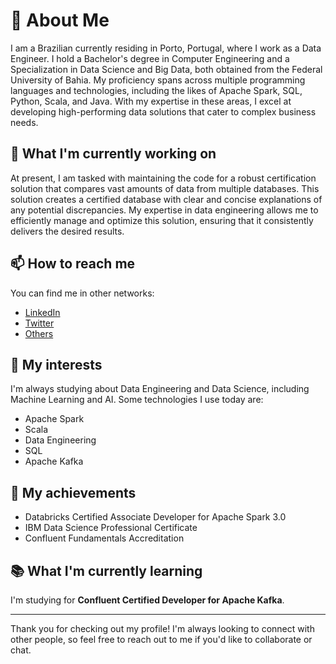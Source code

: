 # 🧐 About Me

I am a Brazilian currently residing in Porto, Portugal, where I work as a Data Engineer. I hold a Bachelor's degree in Computer Engineering and a Specialization in Data Science and Big Data, both obtained from the Federal University of Bahia. My proficiency spans across multiple programming languages and technologies, including the likes of Apache Spark, SQL, Python, Scala, and Java. With my expertise in these areas, I excel at developing high-performing data solutions that cater to complex business needs.

## 🌱 What I'm currently working on

At present, I am tasked with maintaining the code for a robust certification solution that compares vast amounts of data from multiple databases. This solution creates a certified database with clear and concise explanations of any potential discrepancies. My expertise in data engineering allows me to efficiently manage and optimize this solution, ensuring that it consistently delivers the desired results.

## 📫 How to reach me

You can find me in other networks:
- [LinkedIn](https://www.linkedin.com/in/taian-feitosa)
- [Twitter](https://twitter.com/taianf)
- [Others](https://campsite.bio/taianf)

## 🤔 My interests

I'm always studying about Data Engineering and Data Science, including Machine Learning and AI.
Some technologies I use today are:
- Apache Spark
- Scala
- Data Engineering
- SQL
- Apache Kafka

## 🌟 My achievements

- Databricks Certified Associate Developer for Apache Spark 3.0
- IBM Data Science Professional Certificate
- Confluent Fundamentals Accreditation

## 📚 What I'm currently learning

I'm studying for **Confluent Certified Developer for Apache Kafka**.

---

Thank you for checking out my profile! I'm always looking to connect with other people, so feel free to reach out to me if you'd like to collaborate or chat.
